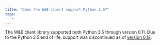 ```yaml
---
title: "Does the W&B client support Python 3.5?"
tags:
   - 
---
```


The W&B client library supported both Python 3.5 through version 0.11. Due to the Python 3.5 end of life, support was discontinued as of [version 0.12](https://github.com/wandb/wandb/releases/tag/v0.12.0).